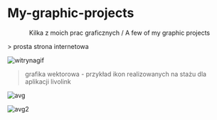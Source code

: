 # My-graphic-projects
<p align="center">
  Kilka z moich prac graficznych / A few of my graphic projects
</p>
> prosta strona internetowa
<p align="center">
  
  
  ![witrynagif](https://user-images.githubusercontent.com/62144769/117441095-2ee7c200-af35-11eb-827c-fd736168f3c0.gif)
</p>

> grafika wektorowa -  przykład ikon realizowanych na stażu dla aplikacji livolink 
<p align="center">
  
  
  ![avg](https://user-images.githubusercontent.com/62144769/117444978-758beb00-af3a-11eb-9e58-9a0ec4662561.JPG)
  
  ![avg2](https://user-images.githubusercontent.com/62144769/117445021-80468000-af3a-11eb-9af4-2aaa6384d311.JPG)
  
  
  
</p>


